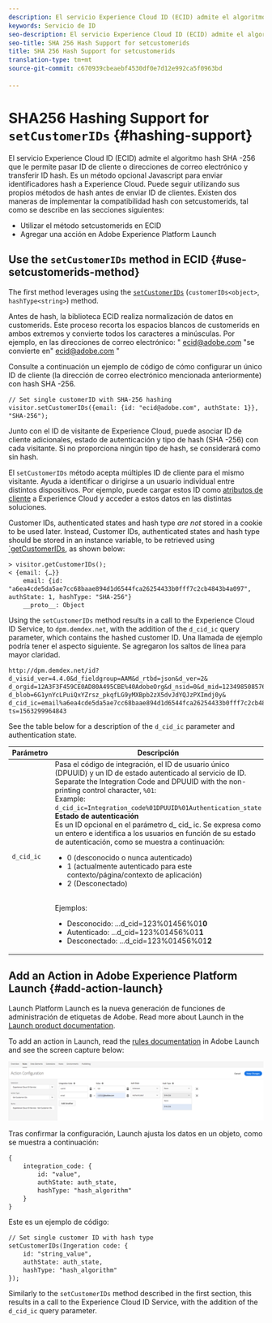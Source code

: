 ```yaml
---
description: El servicio Experience Cloud ID (ECID) admite el algoritmo hash SHA -256 que le permite pasar ID de cliente o direcciones de correo electrónico y transferir ID hash. Es un método opcional Javascript para enviar identificadores hash a Experience Cloud. Puede seguir utilizando sus propios métodos de hash antes de enviar ID de clientes.
keywords: Servicio de ID
seo-description: El servicio Experience Cloud ID (ECID) admite el algoritmo hash SHA -256 que le permite pasar ID de cliente o direcciones de correo electrónico y transferir ID hash. Es un método opcional Javascript para enviar identificadores hash a Experience Cloud. Puede seguir utilizando sus propios métodos de hash antes de enviar ID de clientes.
seo-title: SHA 256 Hash Support for setcustomerids
title: SHA 256 Hash Support for setcustomerids
translation-type: tm+mt
source-git-commit: c670939cbeaebf4530df0e7d12e992ca5f0963bd

---
```



# SHA256 Hashing Support for `setCustomerIDs` {#hashing-support}

El servicio Experience Cloud ID (ECID) admite el algoritmo hash SHA -256 que le permite pasar ID de cliente o direcciones de correo electrónico y transferir ID hash. Es un método opcional Javascript para enviar identificadores hash a Experience Cloud. Puede seguir utilizando sus propios métodos de hash antes de enviar ID de clientes.
Existen dos maneras de implementar la compatibilidad hash con setcustomerids, tal como se describe en las secciones siguientes:

* Utilizar el método setcustomerids en ECID
* Agregar una acción en Adobe Experience Platform Launch

## Use the `setCustomerIDs` method in ECID {#use-setcustomerids-method}

The first method leverages using the [`setCustomerIDs`](/help/library/get-set/setcustomerids.md) (`customerIDs<object>`, `hashType<string>`) method.

Antes de hash, la biblioteca ECID realiza normalización de datos en customerids. Este proceso recorta los espacios blancos de customerids en ambos extremos y convierte todos los caracteres a minúsculas. Por ejemplo, en las direcciones de correo electrónico: " ecid@adobe.com "se convierte en" ecid@adobe.com "

Consulte a continuación un ejemplo de código de cómo configurar un único ID de cliente (la dirección de correo electrónico mencionada anteriormente) con hash SHA -256.

```
// Set single customerID with SHA-256 hashing
visitor.setCustomerIDs({email: {id: "ecid@adobe.com", authState: 1}}, "SHA-256");
```

Junto con el ID de visitante de Experience Cloud, puede asociar ID de cliente adicionales, estado de autenticación y tipo de hash (SHA -256) con cada visitante. Si no proporciona ningún tipo de hash, se considerará como sin hash.

El `setCustomerIDs` método acepta múltiples ID de cliente para el mismo visitante. Ayuda a identificar o dirigirse a un usuario individual entre distintos dispositivos. Por ejemplo, puede cargar estos ID como [atributos de cliente](https://docs.adobe.com/content/help/en/core-services/interface/customer-attributes/attributes.html) a Experience Cloud y acceder a estos datos en las distintas soluciones.

Customer IDs, authenticated states and hash type *are not* stored in a cookie to be used later. Instead, Customer IDs, authenticated states and hash type should be stored in an instance variable, to be retrieved using [`getCustomerIDs](/help/library/get-set/getcustomerids.md), as shown below:

```
> visitor.getCustomerIDs();
< {email: {…}}
    email: {id: "a6ea4cde5da5ae7cc68baae894d1d6544fca26254433b0fff7c2cb4843b4a097", authState: 1, hashType: "SHA-256"}
    __proto__: Object
```

Using the `setCustomerIDs` method results in a call to the Experience Cloud ID Service, to `dpm.demdex.net`, with the addition of the `d_cid_ic` query parameter, which contains the hashed customer ID. Una llamada de ejemplo podría tener el aspecto siguiente. Se agregaron los saltos de línea para mayor claridad.

```
http://dpm.demdex.net/id?d_visid_ver=4.4.0&d_fieldgroup=AAM&d_rtbd=json&d_ver=2&
d_orgid=12A3F3F459CE0AD80A495CBE%40AdobeOrg&d_nsid=0&d_mid=12349850857640731290890207735189050123&
d_blob=6G1ynYcLPuiQxYZrsz_pkqfLG9yMXBpb2zX5dvJdYQJzPXImdj0y&
d_cid_ic=email%a6ea4cde5da5ae7cc68baae894d1d6544fca26254433b0fff7c2cb4843b4a097%011&
ts=1563299964843
```

See the table below for a description of the `d_cid_ic` parameter and authentication state.

| Parámetro | Descripción |
|------------|----------|
| `d_cid_ic` | Pasa el código de integración, el ID de usuario único (DPUUID) y un ID de estado autenticado al servicio de ID. Separate the Integration Code and DPUUID with the non-printing control character, <code>%01</code>: <br> Example: <code>d_cid_ic=Integration_code%01DPUUID%01Authentication_state</code> <br> <b>Estado de autenticación</b> <br> Es un ID opcional en el parámetro d_ cid_ ic. Se expresa como un entero e identifica a los usuarios en función de su estado de autenticación, como se muestra a continuación: <br> <ul><li>0 (desconocido o nunca autenticado)</li><li>1 (actualmente autenticado para este contexto/página/contexto de aplicación)</li><li>2 (Desconectado)</li></ul> <br> Ejemplos: <br> <ul><li>Desconocido: ...d_cid=123%01456%01<b>0</b></li><li>Autenticado: ...d_cid=123%01456%01<b>1</b></li><li>Desconectado: ...d_cid=123%01456%01<b>2</b></li></ul> |

## Add an Action in Adobe Experience Platform Launch {#add-action-launch}

Launch Platform Launch es la nueva generación de funciones de administración de etiquetas de Adobe. Read more about Launch in the [Launch product documentation](https://docs.adobe.com/content/help/en/launch/using/overview.html).

To add an action in Launch, read the [rules documentation](https://docs.adobe.com/help/en/launch/using/reference/manage-resources/rules.html) in Adobe Launch and see the screen capture below:

![](/help/reference/assets/hashing-support.png)

Tras confirmar la configuración, Launch ajusta los datos en un objeto, como se muestra a continuación:

```
{
    integration_code: {
        id: "value",
        authState: auth_state,
        hashType: "hash_algorithm"
    }
}
```

Este es un ejemplo de código:

```
// Set single customer ID with hash type
setCustomerIDs(Ingeration code: {
    id: "string_value",
    authState: auth_state,
    hashType: "hash_algorithm"
});
```

Similarly to the `setCustomerIDs` method described in the first section, this results in a call to the Experience Cloud ID Service, with the addition of the `d_cid_ic` query parameter.